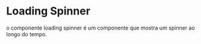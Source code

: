 # Loading Spinner

o componente loading spinner é um componente que mostra um spinner ao longo do tempo.